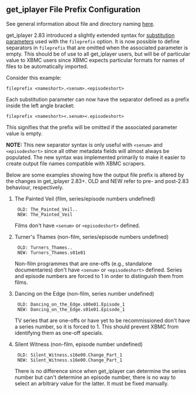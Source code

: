 ## get_iplayer File Prefix Configuration

See general information about file and directory naming [here](documentation#filenames-and-directories).

get_iplayer 2.83 introduced a slightly extended syntax for [substitution parameters](documentation#substitution-parameters) used with the `fileprefix` option.  It is now possible to define separators in `fileprefix` that are omitted when the associated parameter is empty.  This should be of use to all get_iplayer users, but will be of particular value to XBMC users since XBMC expects particular formats for names of files to be automatically imported.

Consider this example:

	fileprefix <nameshort>.<senum>.<episodeshort>

Each substitution parameter can now have the separator defined as a prefix inside the left angle bracket:

	fileprefix <nameshort><.senum><.episodeshort>

This signifies that the prefix will be omitted if the associated parameter value is empty.

**NOTE:** This new separator syntax is only useful with `<senum>` and `<episodeshort>` since all other metadata fields will almost always be populated.  The new syntax was implemented primarily to make it easier to create output file names compatible with XBMC scrapers.

Below are some examples showing how the output file prefix is altered by the changes in get_iplayer 2.83+.  OLD and NEW refer to pre- and post-2.83 behaviour, respectively.

1. The Painted Veil (film, series/episode numbers undefined)

		OLD: The_Painted_Veil..
		NEW: The_Painted_Veil

	Films don't have `<senum>` or `<episodeshort>` defined.

2. Turner's Thames (non-film, series/episode numbers undefined)

		OLD: Turners_Thames..
		NEW: Turners_Thames.s01e01

	Non-film programmes that are one-offs (e.g., standalone documentaries) don't have `<senum>` or `<episodeshort>` defined. Series and episode numbers are forced to 1 in order to distinguish them from films.

3. Dancing on the Edge (non-film, series number undefined)

		OLD: Dancing_on_the_Edge.s00e01.Episode_1
		NEW: Dancing_on_the_Edge.s01e01.Episode_1

	TV series that are one-offs or have yet to be recommissioned don't have a series number, so it is forced to 1. This should prevent XBMC from identifying them as one-off specials.

4. Silent Witness (non-film, episode number undefined)

		OLD: Silent_Witness.s16e00.Change_Part_1
		NEW: Silent_Witness.s16e00.Change_Part_1

	There is no difference since when get_iplayer can determine the series number but can't determine an episode number, there is no way to select an arbitrary value for the latter. It must be fixed manually.